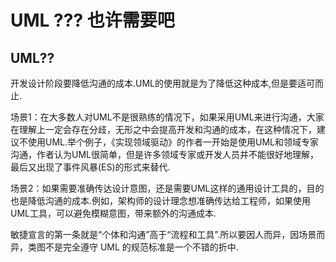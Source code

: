 # UML ??? 也许需要吧

## **UML??**

开发设计阶段要降低沟通的成本.UML的使用就是为了降低这种成本,但是要适可而止.

场景1：在大多数人对UML不是很熟练的情况下，如果采用UML来进行沟通，大家在理解上一定会存在分歧，无形之中会提高开发和沟通的成本，在这种情况下，建议不使用UML.举个例子，《实现领域驱动》的作者一开始是使用UML和领域专家沟通，作者认为UML很简单，但是许多领域专家或开发人员并不能很好地理解，最后又出现了事件风暴(ES)的形式来替代.

场景2：如果需要准确传达设计意图，还是需要UML这样的通用设计工具的，目的也是降低沟通的成本.例如，架构师的设计理念想准确传达给工程师，如果使用UML工具，可以避免模糊意图，带来额外的沟通成本.

敏捷宣言的第一条就是“个体和沟通”高于“流程和工具”.所以要因人而异，因场景而异，类图不是完全遵守 UML 的规范标准是一个不错的折中.
